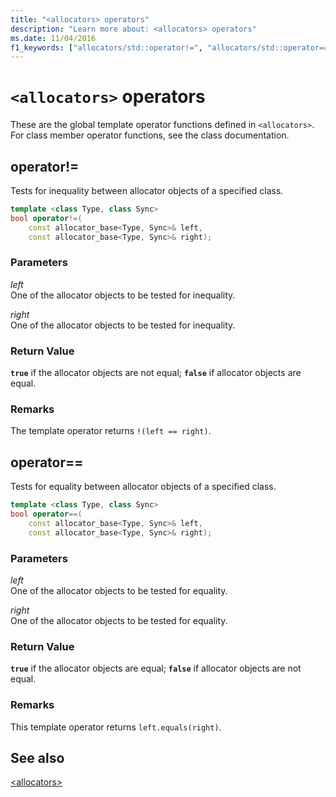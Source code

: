 ```yaml
---
title: "<allocators> operators"
description: "Learn more about: <allocators> operators"
ms.date: 11/04/2016
f1_keywords: ["allocators/std::operator!=", "allocators/std::operator=="]
---
```

# `<allocators>` operators

These are the global template operator functions defined in `<allocators>`. For class member operator functions, see the class documentation.

## <a name="op_neq"></a> operator!=

Tests for inequality between allocator objects of a specified class.

```cpp
template <class Type, class Sync>
bool operator!=(
    const allocator_base<Type, Sync>& left,
    const allocator_base<Type, Sync>& right);
```

### Parameters

*left*\
One of the allocator objects to be tested for inequality.

*right*\
One of the allocator objects to be tested for inequality.

### Return Value

**`true`** if the allocator objects are not equal; **`false`** if allocator objects are equal.

### Remarks

The template operator returns `!(left == right)`.

## <a name="op_eq_eq"></a> operator==

Tests for equality between allocator objects of a specified class.

```cpp
template <class Type, class Sync>
bool operator==(
    const allocator_base<Type, Sync>& left,
    const allocator_base<Type, Sync>& right);
```

### Parameters

*left*\
One of the allocator objects to be tested for equality.

*right*\
One of the allocator objects to be tested for equality.

### Return Value

**`true`** if the allocator objects are equal; **`false`** if allocator objects are not equal.

### Remarks

This template operator returns `left.equals(right)`.

## See also

[\<allocators>](allocators-header.md)
